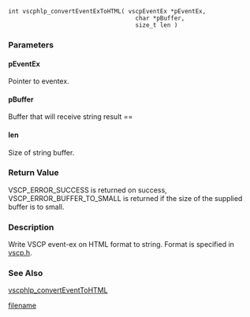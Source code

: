 

```clike
int vscphlp_convertEventExToHTML( vscpEventEx *pEventEx, 
                                    char *pBuffer, 
                                    size_t len )
```

### Parameters

#### pEventEx
Pointer to eventex.

#### pBuffer
Buffer that will receive string result ==

#### len
Size of string buffer.

### Return Value
VSCP_ERROR_SUCCESS is returned on success, VSCP_ERROR_BUFFER_TO_SMALL is returned if the size of the supplied buffer is to small. 

### Description
Write VSCP event-ex on HTML format to string. Format is specified in [vscp.h](https://github.com/grodansparadis/vscp/blob/master/src/vscp/common/vscp.h). 


### See Also
[vscphlp_convertEventToHTML](vscphlp_converteventtohtml.md)



[filename](./bottom_copyright.md ':include')